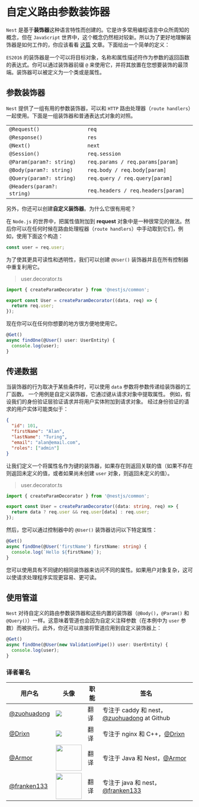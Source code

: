 # 自定义路由参数装饰器

`Nest` 是基于**装饰器**这种语言特性而创建的。它是许多常用编程语言中众所周知的概念，但在 `JavaScript` 世界中，这个概念仍然相对较新。所以为了更好地理解装饰器是如何工作的，你应该看看 [这篇](https://medium.com/google-developers/exploring-es7-decorators-76ecb65fb841) 文章。下面给出一个简单的定义：

`ES2016` 的装饰器是一个可以将目标对象，名称和属性描述符作为参数的返回函数的表达式。你可以通过装饰器前缀 `@` 来使用它，并将其放置在您想要装饰的最顶端。装饰器可以被定义为一个类或是属性。

## 参数装饰器

`Nest` 提供了一组有用的参数装饰器，可以和 `HTTP` 路由处理器（`route handlers`）一起使用。下面是一组装饰器和普通表达式对象的对照。

|                                           |                                              |
| ----------------------------------------- | -------------------------------------------- |
| `@Request()`                                | `req`                                          |
| `@Response()`                               | `res`                                          |
| `@Next()`                                   | `next`                                         |
| `@Session()`                                | `req.session`                                 |
| `@Param(param?: string)`                     | `req.params / req.params[param]`               |
| `@Body(param?: string)`                     | `req.body / req.body[param]`                   |
| `@Query(param?: string)`                   | `req.query / req.query[param]`                 |
| `@Headers(param?: string)`　　　　　　　   　　| `req.headers / req.headers[param]`　　　　　　　 |

另外，你还可以创建**自定义装饰器**。为什么它很有用呢？

在 `Node.js` 的世界中，把属性值附加到 **request** 对象中是一种很常见的做法。然后你可以在任何时候在路由处理程器（`route handlers`）中手动取到它们，例如，使用下面这个构造：

```typescript
const user = req.user;
```

为了使其更具可读性和透明性，我们可以创建 `@User()` 装饰器并且在所有控制器中重复利用它。

> user.decorator.ts

```typescript
import { createParamDecorator } from '@nestjs/common';

export const User = createParamDecorator((data, req) => {
  return req.user;
});
```

现在你可以在任何你想要的地方很方便地使用它。

```typescript
@Get()
async findOne(@User() user: UserEntity) {
  console.log(user);
}
```

## 传递数据

当装饰器的行为取决于某些条件时，可以使用 `data` 参数将参数传递给装饰器的工厂函数。 一个用例是自定义装饰器，它通过键从请求对象中提取属性。 例如，假设我们的身份验证层验证请求并将用户实体附加到请求对象。 经过身份验证的请求的用户实体可能类似于：

```json
{
  "id": 101,
  "firstName": "Alan",
  "lastName": "Turing",
  "email": "alan@email.com",
  "roles": ["admin"]
}
```

让我们定义一个将属性名作为键的装饰器，如果存在则返回关联的值（如果不存在则返回未定义的值，或者如果尚未创建 `user` 对象，则返回未定义的值）。

> user.decorator.ts

```typescript
import { createParamDecorator } from '@nestjs/common';

export const User = createParamDecorator((data: string, req) => {
  return data ? req.user && req.user[data] : req.user;
});
```

然后，您可以通过控制器中的 `@User()` 装饰器访问以下特定属性：

```typescript
@Get()
async findOne(@User('firstName') firstName: string) {
  console.log(`Hello ${firstName}`);
}
```

您可以使用具有不同键的相同装饰器来访问不同的属性。如果用户对象复杂，这可以使请求处理程序实现更容易、更可读。

## 使用管道

`Nest` 对待自定义的路由参数装饰器和这些内置的装饰器（`@Body()`，`@Param()` 和 `@Query()`）一样。这意味着管道也会因为自定义注释参数（在本例中为 `user` 参数）而被执行。此外，你还可以直接将管道应用到自定义装饰器上： 

```typescript
@Get()
async findOne(@User(new ValidationPipe()) user: UserEntity) {
  console.log(user);
}
```

 ### 译者署名

| 用户名 | 头像 | 职能 | 签名 |
|---|---|---|---|
| [@zuohuadong](https://github.com/zuohuadong)  | <img class="avatar-66 rm-style" src="https://i.loli.net/2020/03/24/37yC4dntIcTHkLO.jpg">  |  翻译  | 专注于 caddy 和 nest，[@zuohuadong](https://github.com/zuohuadong/) at Github  |
| [@Drixn](https://drixn.com/)  | <img class="avatar-66 rm-style" src="https://cdn.drixn.com/img/src/avatar1.png">  |  翻译  | 专注于 nginx 和 C++，[@Drixn](https://drixn.com/) |
| [@Armor](https://github.com/Armor-cn)  | <img class="avatar-66 rm-style" height="70" src="https://avatars3.githubusercontent.com/u/31821714?s=460&v=4">  |  翻译  | 专注于 Java 和 Nest，[@Armor](https://armor.ac.cn/) | 
| [@franken133](https://github.com/franken133)  | <img class="avatar rounded-2" src="https://avatars0.githubusercontent.com/u/17498284?s=400&amp;u=aa9742236b57cbf62add804dc3315caeede888e1&amp;v=4" height="70">  |  翻译  | 专注于 java 和 nest，[@franken133](https://github.com/franken133)|
